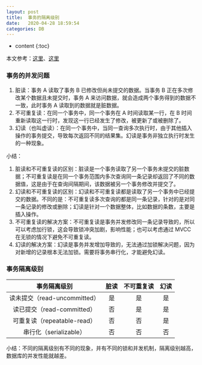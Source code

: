 ```yaml
---
layout: post
title:  事务的隔离级别
date:   2020-04-28 18:59:54
categories: DB
---
```


* content
{:toc}

本文参考：[这里](https://www.cnblogs.com/wyaokai/p/10921323.html)、[这里](http://blog.itpub.net/26736162/viewspace-2638951/)

### 事务的并发问题

1. 脏读：事务 A 读取了事务 B 已修改但尚未提交的数据。当事务 B 正在多次修改某个数据且未提交时，事务 A 来访问数据，就会造成两个事务得到的数据不一致，此时事务 A 读取到的数据就是脏数据。
2. 不可重复读：在同一个事务中，同一个事务在 A 时间读取某一行，在 B 时间重新读取这一行时，发现这一行已经发生了修改，被更新了或被删除了。
3. 幻读（也叫虚读）：在同一个事务中，当同一查询多次执行时，由于其他插入操作的事务提交，导致每次返回不同的结果集。幻读是事务非独立执行时发生的一种现象。

小结：

1. 脏读和不可重复读的区别：脏读是一个事务读取了另一个事务未提交的脏数据；不可重复读是在同一个事务范围内多次查询同一条记录却返回了不同的数据值，这是由于在查询间隔期间，该数据被另一个事务修改并提交了。
2. 幻读和不可重复读的区别：幻读和不可重复读都是读取了另一个事务中已经提交的数据。不同的是：不可重复读多次查询的都是同一条记录，针对的是对同一条记录的修改或删除；幻读是针对一个数据整体，比如数据的条数，主要是插入操作。
3. 不可重复读的解决方案：不可重复读是事务并发修改同一条记录导致的，所以可以考虑加行锁，这会导致锁冲突加剧，影响性能；也可以考虑通过 MVCC 在无锁的情况下避免不可重复读。
4. 幻读的解决方案：幻读是事务并发增加导致的，无法通过加锁解决问题，因为对新增的记录根本无法加锁。需要将事务串行化，才能避免幻读。

### 事务隔离级别

|事务隔离级别|脏读|不可重复读|幻读|
|:-:|:-:|:-:|:-:|
|读未提交（read-uncommitted）|是|是|是|
|读已提交（read-committed）|否|是|是|
|可重复读（repeatable-read）|否|否|是|
|串行化（serializable）|否|否|否|

小结：不同的隔离级别有不同的现象，并有不同的锁和并发机制，隔离级别越高，数据库的并发性能就越差。



